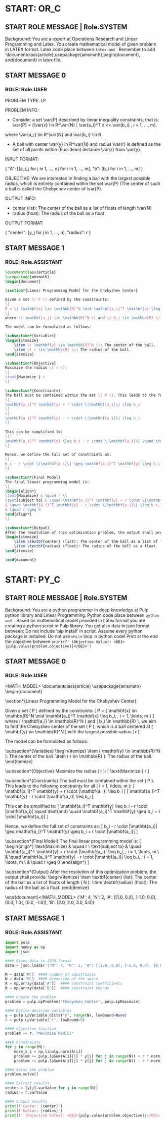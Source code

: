 # START: OR_C 
## START ROLE MESSAGE | Role.SYSTEM 
Background: You are a expert at Operations Research and Linear Programming and Latex. You create mathematical model of given problem in LATEX format. Latex code place between ```latex and ``` Remember to add 'documentclass{article},usepackage{amsmath},begin{document}, end{document} in latex file. 
## START MESSAGE 0 
### ROLE: Role.USER
<DESCRIPTION>

PROBLEM TYPE: LP

PROBLEM INFO: 
- Consider a set \var{P} described by linear inequality constraints, that is:
 \var{P} = {\var{x} \in R^\var{N} | \var{a_i}^T x <= \var{b_i} , i = 1, ..., m}.

where \var{a_i} \in R^\var{N} and \var{b_i} \in R

- A ball with center \var{y} in R^\var{N} and radius \var{r} is defined as the set of all points within (Euclidean) distance \var{r} from \var{y}.


INPUT FORMAT: 

{
    "A": [[a_i_j for j in 1, ..., n] for i in 1, ..., m],
    "b": [b_i for i in 1, ..., m]
}

OBJECTIVE: We are interested in finding a ball with the largest possible radius, which is entirely contained within the set \var{P} (The center of such a ball is called the Chebychev center of \var{P}.

OUTPUT INFO:

- center (list): The center of the ball as a list of floats of length \var{N}
- radius (float): The radius of the ball as a float

OUTPUT FORMAT:

{
    "center": [y_j for j in 1, ..., n],
    "radius": r
}


</DESCRIPTION>


## START MESSAGE 1 
### ROLE: Role.ASSISTANT
```latex
\documentclass{article}
\usepackage{amsmath}
\begin{document}

\section*{Linear Programming Model for the Chebyshev Center}

Given a set \( P \) defined by the constraints:
\[
P = \{ \mathbf{x} \in \mathbb{R}^N \mid \mathbf{a_i}^T \mathbf{x} \leq b_i, \; i = 1, \ldots, m \}
\]
where \( \mathbf{a_i} \in \mathbb{R}^N \) and \( b_i \in \mathbb{R} \), we aim to find the Chebyshev center of the set \( P \), which is a ball centered at \( \mathbf{y} \in \mathbb{R}^N \) with the largest possible radius \( r \).

The model can be formulated as follows:

\subsection*{Variables}
\begin{itemize}
    \item \( \mathbf{y} \in \mathbb{R}^N \): The center of the ball.
    \item \( r \in \mathbb{R} \): The radius of the ball.
\end{itemize}

\subsection*{Objective}
Maximize the radius \( r \):
\[
\text{Maximize } r
\]

\subsection*{Constraints}
The ball must be contained within the set \( P \). This leads to the following constraints for all \( i = 1, \ldots, m \):
\[
\mathbf{a_i}^T \mathbf{y} + r \cdot \|\mathbf{a_i}\| \leq b_i
\]
\[
\mathbf{a_i}^T \mathbf{y} - r \cdot \|\mathbf{a_i}\| \leq b_i
\]

This can be simplified to:
\[
\mathbf{a_i}^T \mathbf{y} \leq b_i - r \cdot \|\mathbf{a_i}\| \quad \text{and} \quad \mathbf{a_i}^T \mathbf{y} \geq b_i + r \cdot \|\mathbf{a_i}\| 
\]

Hence, we define the full set of constraints as:
\[
b_i - r \cdot \|\mathbf{a_i}\| \geq \mathbf{a_i}^T \mathbf{y} \geq b_i + r \cdot \|\mathbf{a_i}\|
\]

\subsection*{Final Model}
The final linear programming model is:
\[
\begin{align*}
\text{Maximize} & \quad r \\
\text{subject to} & \quad \mathbf{a_i}^T \mathbf{y} + r \cdot \|\mathbf{a_i}\| \leq b_i, \; i = 1, \ldots, m \\
& \quad \mathbf{a_i}^T \mathbf{y} - r \cdot \|\mathbf{a_i}\| \leq b_i, \; i = 1, \ldots, m \\
& \quad r \geq 0
\end{align*}
\]

\subsection*{Output}
After the resolution of this optimization problem, the output shall provide:
\begin{itemize}
    \item \textbf{center} (list): The center of the ball as a list of floats of length \( N \).
    \item \textbf{radius} (float): The radius of the ball as a float.
\end{itemize}

\end{document}
```

# START: PY_C 
## START ROLE MESSAGE | Role.SYSTEM 
Background: You are a python programmer in deep knowledge at Pulp python library and Linear Programming. Python code place between ```python and ```. Based on mathematical model provided in Latex format you are creating a python script in Pulp library. You get also data in json format between: <DATA></DATA> Do not include 'pip install' in script. Assume every python package is installed. Do not use `while` loop in python code! Print at the end the objective between <OBJ></OBJ> `print(f' (Objective Value): <OBJ>{pulp.value(problem.objective)}</OBJ>')` 
## START MESSAGE 0 
### ROLE: Role.USER
<MATH_MODEL>
\documentclass{article}
\usepackage{amsmath}
\begin{document}

\section*{Linear Programming Model for the Chebyshev Center}

Given a set \( P \) defined by the constraints:
\[
P = \{ \mathbf{x} \in \mathbb{R}^N \mid \mathbf{a_i}^T \mathbf{x} \leq b_i, \; i = 1, \ldots, m \}
\]
where \( \mathbf{a_i} \in \mathbb{R}^N \) and \( b_i \in \mathbb{R} \), we aim to find the Chebyshev center of the set \( P \), which is a ball centered at \( \mathbf{y} \in \mathbb{R}^N \) with the largest possible radius \( r \).

The model can be formulated as follows:

\subsection*{Variables}
\begin{itemize}
    \item \( \mathbf{y} \in \mathbb{R}^N \): The center of the ball.
    \item \( r \in \mathbb{R} \): The radius of the ball.
\end{itemize}

\subsection*{Objective}
Maximize the radius \( r \):
\[
\text{Maximize } r
\]

\subsection*{Constraints}
The ball must be contained within the set \( P \). This leads to the following constraints for all \( i = 1, \ldots, m \):
\[
\mathbf{a_i}^T \mathbf{y} + r \cdot \|\mathbf{a_i}\| \leq b_i
\]
\[
\mathbf{a_i}^T \mathbf{y} - r \cdot \|\mathbf{a_i}\| \leq b_i
\]

This can be simplified to:
\[
\mathbf{a_i}^T \mathbf{y} \leq b_i - r \cdot \|\mathbf{a_i}\| \quad \text{and} \quad \mathbf{a_i}^T \mathbf{y} \geq b_i + r \cdot \|\mathbf{a_i}\| 
\]

Hence, we define the full set of constraints as:
\[
b_i - r \cdot \|\mathbf{a_i}\| \geq \mathbf{a_i}^T \mathbf{y} \geq b_i + r \cdot \|\mathbf{a_i}\|
\]

\subsection*{Final Model}
The final linear programming model is:
\[
\begin{align*}
\text{Maximize} & \quad r \\
\text{subject to} & \quad \mathbf{a_i}^T \mathbf{y} + r \cdot \|\mathbf{a_i}\| \leq b_i, \; i = 1, \ldots, m \\
& \quad \mathbf{a_i}^T \mathbf{y} - r \cdot \|\mathbf{a_i}\| \leq b_i, \; i = 1, \ldots, m \\
& \quad r \geq 0
\end{align*}
\]

\subsection*{Output}
After the resolution of this optimization problem, the output shall provide:
\begin{itemize}
    \item \textbf{center} (list): The center of the ball as a list of floats of length \( N \).
    \item \textbf{radius} (float): The radius of the ball as a float.
\end{itemize}

\end{document}</MATH_MODEL>
<DATA>
{'M': 4, 'N': 2, 'A': [[1.0, 0.0], [-1.0, 0.0], [0.0, 1.0], [0.0, -1.0]], 'B': [2.0, 2.0, 3.0, 5.0]}</DATA>


## START MESSAGE 1 
### ROLE: Role.ASSISTANT
```python
import pulp
import numpy as np
import json

#### Given data in JSON format
data = json.loads('{"M": 4, "N": 2, "A": [[1.0, 0.0], [-1.0, 0.0], [0.0, 1.0], [0.0, -1.0]], "B": [2.0, 2.0, 3.0, 5.0]}')

M = data['M']  #### number of constraints
N = data['N']  #### dimension of the space
A = np.array(data['A'])  #### constraint coefficients
B = np.array(data['B'])  #### constraint bounds

#### Create the problem
problem = pulp.LpProblem("Chebyshev_Center", pulp.LpMaximize)

#### Define decision variables
y = pulp.LpVariable.dicts("y", range(N), lowBound=None)
r = pulp.LpVariable("r", lowBound=0)

#### Objective function
problem += r, "Maximize Radius"

#### Constraints
for i in range(M):
    norm_a_i = np.linalg.norm(A[i])
    problem += pulp.lpSum(A[i][j] * y[j] for j in range(N)) + r * norm_a_i <= B[i], f"Upper_Bound_Constraint_{i+1}"
    problem += pulp.lpSum(A[i][j] * y[j] for j in range(N)) - r * norm_a_i <= B[i], f"Lower_Bound_Constraint_{i+1}"

#### Solve the problem
problem.solve()

#### Extract results
center = [y[j].varValue for j in range(N)]
radius = r.varValue

#### Output results
print(f'Center: {center}')
print(f'Radius: {radius}')
print(f' (Objective Value): <OBJ>{pulp.value(problem.objective)}</OBJ>')
```

